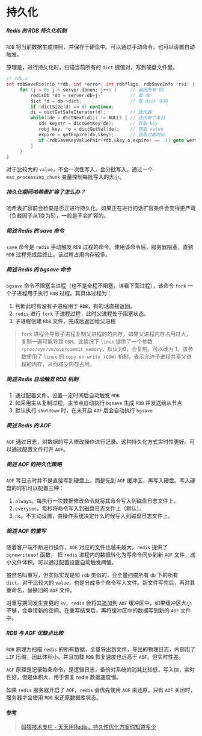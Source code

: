 # 持久化

##### Redis 的 RDB 持久化机制

`RDB` 将当前数据生成快照，并保存于硬盘中。可以通过手动命令，也可以设置自动触发。

原理是，进行持久化时，扫描当前所有的 `dict` 键值对，写到硬盘文件里。

```c
// rdb.c
int rdbSaveRio(rio *rdb, int *error, int rdbflags, rdbSaveInfo *rsi) {
	 for (j = 0; j < server.dbnum; j++) {     // 遍历所有 db
         redisDb *db = server.db+j;           // 取 db
         dict *d = db->dict;                  // 取 dict 字段
         if (dictSize(d) == 0) continue;
         di = dictGetSafeIterator(d);         // 迭代器
         while((de = dictNext(di)) != NULL) { // 迭代每个条目
            sds keystr = dictGetKey(de);      // 获取 key
            robj key, *o = dictGetVal(de);    // 获取 value
            expire = getExpire(db,&key);      // 获取过期时间
            if (rdbSaveKeyValuePair(rdb,&key,o,expire) == -1) goto werr; // 持久化 kv。如果过期了，会跳过
         }
     }
}
```

对于比较大的 `value`，不会一次性写入，会分批写入。通过一个 `max_processing_chunk` 变量控制每批写入的大小。



##### 持久化期间哈希表扩容了怎么办？

哈希表扩容前会检查是否正进行持久化。如果正在进行的话扩容条件会变得更严苛（负载因子从1变为5），一般是不会扩容的。



##### 简述 Redis 的 save 命令

`save` 命令是 `redis` 手动触发 `RDB` 过程的命令。使用该命令后，服务器阻塞，直到 `RDB` 过程完成后终止。该过程占用内存较多。



##### 简述 Redis 的 bgsave 命令

`bgsave` 命令不阻塞主进程（也不是全程不阻塞，详看下面过程），该命令 `fork` 一个子进程用于执行 `RDB` 过程。其具体过程为：

1. 判断此时有没有子进程用于 `RDB`，有的话直接返回。
2. `redis` 进行 `fork` 子进程过程，此时父进程处于阻塞状态。
3. 子进程创建 `RDB` 文件，完成后返回给父进程

> `fork` 进程会导致子进程复制父进程的的内存，如果父进程内存占用过大，复制一遍可能导致 `OOM`。此情况下 `linux` 提供了一个参数 `/proc/sys/vm/overcommit_memory`，默认为0，会复制。可以改为 1，该参数使用了 `linux` 的 `copy-on-write (COW)` 机制，表示允许子进程共享父进程的内存，从而减少内存占用。



##### 简述 Redis 自动触发 RDB 机制

1. 通过配置文件，设置一定时间后自动触发 `RDB`
2. 如采用主从复制过程，主节点自动执行 `bgsave` 生成 `RDB` 并发送给从节点
3. 默认执行 `shutdown` 时，在未开启 `AOF` 后会自动执行 `bgsave`



##### 简述 Redis 的 AOF

`AOF` 通过日志，对数据的写入修改操作进行记录。这种持久化方式实时性更好。可以通过配置文件打开 `AOF`。



##### 简述 AOF 的持久化策略

`AOF` 写日志时并不是直接写到硬盘上，而是先到 `AOF` 缓冲区，再写入硬盘。写入硬盘的时机可以配置三种：

1. `always`。每执行一次数据修改命令就将其命令写入到磁盘日志文件上。
2. `everysec`。每秒将命令写入到磁盘日志文件上（默认）。
3. `no`。不主动设置，由操作系统决定什么时候写入到磁盘日志文件上。



##### 简述 AOF 的重写

随着客户端不断进行操作，`AOF` 对应的文件也越来越大。`redis` 提供了 `bgrewriteaof` 函数， 把 `redis` 进程内的数据转化为写命令同步到新 `AOF` 文件，减小文件体积。可以通过配置设置自动触发阈值。

虽然名叫重写，但实际实现是和 `rdb` 类似的，会全量扫描所有 `db` 下的所有 `dict`。对于比较大的 `value`，也是分成多个命令写入文件。新文件写完后，再对其重命名，替换旧的 `AOF` 文件。

对重写期间发生变更的 `kv`，`redis` 会将其追加到 `AOF` 缓冲区中，如果缓冲区大小不够，会申请新的空间。在重写结束后，再将缓冲区中的数据写到新的 `AOF` 文件中。



##### RDB 与 AOF 优缺点比较

`RDB` 原理为扫描 `redis` 的所有数据，全量导出到文件，导出的物理日志，内部用了 `LZF` 压缩，因此体积小。并且加载 `RDB` 恢复速度也远高于 `AOF`。但实时性差。

`AOF` 原理是记录每条命令，是逻辑日志，备份对系统的消耗比较低，写入快，实时性好。但是体积大、用于恢复 redis 数据速度慢。

如果 `redis` 服务器开启了 `AOF`，`redis` 会优先使用 `AOF` 来还原。只有 `AOF` 关闭时，服务器才会使用 `RDB` 来还原数据库状态。



#### 参考

> [码猿技术专栏 - 天天用Redis，持久性优化方案你知道多少](https://juejin.cn/post/6844904132164190215)

